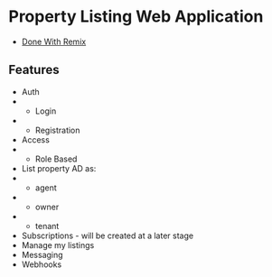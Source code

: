 # Property Listing Web Application

- [Done With Remix](https://remix.run/docs)

## Features
- Auth
- - Login
- - Registration
- Access
- - Role Based
- List property AD as:
- - agent
- - owner
- - tenant
- Subscriptions - will be created at a later stage
- Manage my listings
- Messaging
- Webhooks


